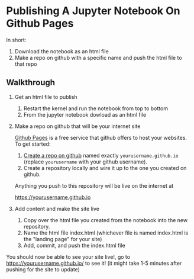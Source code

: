 # Publishing A Jupyter Notebook On Github Pages

In short:

1. Download the notebook as an html file
2. Make a repo on github with a specific name and push the html file to that
   repo

## Walkthrough

1. Get an html file to publish

    1. Restart the kernel and run the notebook from top to bottom
    2. From the jupyter notebook dowload as an html file

2. Make a repo on github that will be your internet site

    [Github Pages][1] is a free service that github offers to host your
    websites.  To get started:
    
    1. [Create a repo on github](https://github.com/new) named exactly
       `yourusername.github.io` (replace `yourusername` with your github
       username).
    2. Create a repository locally and wire it up to the one you created on
       github.
    
    Anything you push to this repository will be live on the internet at
    
      https://yourusername.github.io

3. Add content and make the site live

    1. Copy over the html file you created from the notebook into the new
       repository.
    2. Name the html file index.html (whichever file is named index.html is the
       "landing page" for your site)
    3. Add, commit, and push the index.html file
    
You should now be able to see your site live!, go to
https://yourusername.github.io/ to see it! (it might take 1-5 minutes after
pushing for the site to update)

[1]: https://pages.github.com/

